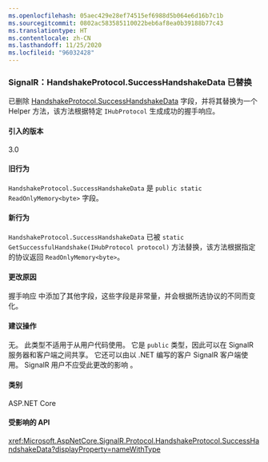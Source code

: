 ```yaml
---
ms.openlocfilehash: 05aec429e28ef74515ef6988d5b064e6d16b7c1b
ms.sourcegitcommit: 0802ac583585110022beb6af8ea0b39188b77c43
ms.translationtype: HT
ms.contentlocale: zh-CN
ms.lasthandoff: 11/25/2020
ms.locfileid: "96032428"
---
```

### <a name="signalr-handshakeprotocolsuccesshandshakedata-replaced"></a>SignalR：HandshakeProtocol.SuccessHandshakeData 已替换

已删除 [HandshakeProtocol.SuccessHandshakeData](https://github.com/dotnet/aspnetcore/blob/c5b2bc0df2a0027832bf7d01dfb19ca39cd08ae6/src/SignalR/common/SignalR.Common/src/Protocol/HandshakeProtocol.cs#L27) 字段，并将其替换为一个 Helper 方法，该方法根据特定 `IHubProtocol` 生成成功的握手响应。

#### <a name="version-introduced"></a>引入的版本

3.0

#### <a name="old-behavior"></a>旧行为

`HandshakeProtocol.SuccessHandshakeData` 是 `public static ReadOnlyMemory<byte>` 字段。

#### <a name="new-behavior"></a>新行为

`HandshakeProtocol.SuccessHandshakeData` 已被 `static` `GetSuccessfulHandshake(IHubProtocol protocol)` 方法替换，该方法根据指定的协议返回 `ReadOnlyMemory<byte>`。

#### <a name="reason-for-change"></a>更改原因

握手响应  中添加了其他字段，这些字段是非常量，并会根据所选协议的不同而变化。

#### <a name="recommended-action"></a>建议操作

无。 此类型不适用于从用户代码使用。 它是 `public` 类型，因此可以在 SignalR 服务器和客户端之间共享。 它还可以由以 .NET 编写的客户 SignalR 客户端使用。 SignalR 用户不应受此更改的影响  。

#### <a name="category"></a>类别

ASP.NET Core

#### <a name="affected-apis"></a>受影响的 API

<xref:Microsoft.AspNetCore.SignalR.Protocol.HandshakeProtocol.SuccessHandshakeData?displayProperty=nameWithType>

<!--

#### Affected APIs

`F:Microsoft.AspNetCore.SignalR.Protocol.HandshakeProtocol.SuccessHandshakeData`

-->
